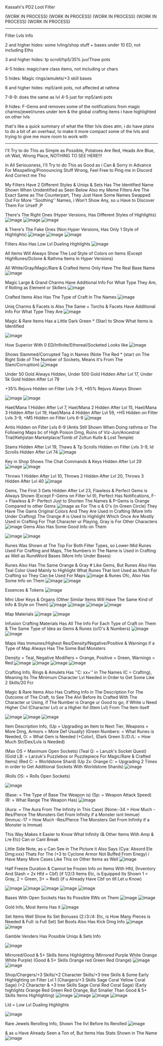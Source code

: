 Kassahi's PD2 Loot Filter

(WORK IN PROCESS)
(WORK IN PROCESS)
(WORK IN PROCESS)
(WORK IN PROCESS)
(WORK IN PROCESS)


-------------------------------------------------------------------------------------------------------------------------------------------------------------------------------------------------
Filter Lvls Info

2 and higher hides: some lvling/shop stuff + bases under 10 ED, not including Eths

3 and higher hides: tp scroll/hp5/35% juv/Thaw pots

4-5 hides: magic/rare class items, not including ur chars

5 hides: Magic rings/amulets/+3 skill bases

6 and higher hides: mp5/anti pots, not affected at rathma

7-8-9: does the same as lvl 4-5 just for mp5/anti pots

9 hides: F-Gems and removes some of the notifications from magic charms/jewel/runes under lem & the global crafting items i have highlighted on other lvls

that's like a quick summary of what the filter lvls does atm, i do have plans to do a bit of an overhaul, to make it more compact some of the lvls and trying to give me more room to work with

-------------------------------------------------------------------------------------------------------------------------------------------------------------------------------------------------



I'll Try to do This as Simple as Possible, Potatoes Are Red, Heads Are Blue, oh Wait, Wrong Place, NOTHING TO SEE HERE!!!

in All Seriousness, I'll Try to do This as Good as i Can & Sorry in Advance For Misspelling/Pronouncing Stuff Wrong, Feel Free to Ping me in Discord And Correct me Tho

My Filters Have 2 Different Styles & Uniqs & Sets Has The Identified Name Shown When Unidentified as Seen Below
Also my Meme Filters Are The Exact Same as The Counterpart, They Just Have Some Names Swapped Out For More ''Soothing'' Names, i Won't Show Any, so u Have to Discover Them For Urself ;P

There's The Right Ones (Hyper Versions, Has Different Styles of Highlights)
![image](https://github.com/KassahiPD2/Kassahi/assets/87786927/577946a9-db53-4bad-b051-78b94190f708)
![image](https://github.com/KassahiPD2/Kassahi/assets/87786927/699c282e-15ed-4765-bc10-e5085eb55889)
![image](https://github.com/KassahiPD2/Kassahi/assets/87786927/665c508c-931f-483d-9642-9d1c604d4137)

& There's The Fake Ones (Non Hyper Versions, Has Only 1 Style of Highlights)
![image](https://github.com/KassahiPD2/Kassahi/assets/87786927/009503c8-1356-41fc-a5f6-58f6c6018565)
![image](https://github.com/KassahiPD2/Kassahi/assets/87786927/e65da0eb-798d-492e-889f-0119d520745a)
![image](https://github.com/KassahiPD2/Kassahi/assets/87786927/101af282-9468-4d06-b001-764b5024d017)

Filters Also Has Low Lvl Dueling Highlights
![image](https://github.com/KassahiPD2/Kassahi/assets/87786927/7283a570-0134-4263-bcb4-766e52df9d35)

All Items Will Always Show The Lod Style of Colors on Items (Except HighRunes/Dclone & Rathma Items in Hyper Versions)

All White/Gray/Magic/Rare & Crafted Items Only Have The Real Base Name
![image](https://github.com/KassahiPD2/Kassahi/assets/87786927/286847ad-066c-4148-a234-c1628760fa4d)

Magic Large & Grand Charms Have Additional Info For What Type They Are, if Rolling as Element or Skillers
![image](https://github.com/KassahiPD2/Kassahi/assets/87786927/0857f7ec-af37-4b04-9e7a-fca35ac0fb98)

Crafted Items Also Has The Type of Craft in The Names
![image](https://github.com/KassahiPD2/Kassahi/assets/87786927/02353976-9e0b-497a-a584-eaf842e6f2b6)

Uniq Charms & Facets is Also The Same + Torchs & Facets Have Additional Info For What Type They Are
![image](https://github.com/KassahiPD2/Kassahi/assets/87786927/332298ce-1003-4e5d-9b5a-1a10febef4fd)

Magic & Rare Items Has a Little Dark Green * (Star) to Show What Items is Identified

![image](https://github.com/KassahiPD2/Kassahi/assets/87786927/6db65f15-4c48-4a4a-a835-c429f299aa3f)

How Superior With 0 ED/Infinite/Ethereal/Socketed Looks like
![image](https://github.com/KassahiPD2/Kassahi/assets/87786927/6ff81fc9-58ae-491b-9bf3-e4d01e892ce7)

Shows Slammed/Corrupted Tag in Names (Note The Red * (star) on The Right Side of The Number of Sockets, Means it's From The Slam/Corruption)
![image](https://github.com/KassahiPD2/Kassahi/assets/87786927/80462760-5a7d-43c1-a1bd-1060a2266591)

Under 50 Gold Always Hidden, Under 500 Gold Hidden After Lvl 17, Under 5k Gold hidden After Lvl 79

+35% Rejuvs Hidden on Filter Lvls 3-9, +65% Rejuvs Alawys Shown

![image](https://github.com/KassahiPD2/Kassahi/assets/87786927/b39ee7bf-9af6-41d8-90d8-a5644e1d74fd)
![image](https://github.com/KassahiPD2/Kassahi/assets/87786927/ad62a5ab-22d0-4ea4-a924-35340d588bb0)

Hael/Mana 1 Hidden After Lvl 7, Hael/Mana 2 Hidden After Lvl 15, Hael/Mana 3 Hidden After Lvl 19, 
Hael/Mana 4 Hidden After Lvl 59, +H5 Hidden on Filter Lvls 3-9, +M5 Hidden on Filter Lvls 6-9
![image](https://github.com/KassahiPD2/Kassahi/assets/87786927/f6b77fe6-4e0b-46c1-a52e-57943ca83675)

Antis Hidden on Filter Lvls 6-9 (Antis Still Shown When Doing rathma or The Following Maps bc of High Poison Dmg, Ruins of Viz-Jun/Ancestral Trial/Kehjistan Marketplace/Tomb of Zoltun Kulle & Lost Temple)

Stams Hidden After Lvl 19, Thaws & Tp Scrolls Hidden on Filter Lvls 3-9, Id Scrolls Hidden After Lvl 74
![image](https://github.com/KassahiPD2/Kassahi/assets/87786927/f3472392-3a96-4aaf-92cc-05612823b303)

Key in Shop Shows The Chat Commands & Keys Hidden After Lvl 29
![image](https://github.com/KassahiPD2/Kassahi/assets/87786927/7bcf704f-396f-46d3-ab78-5b3a54b3af9f)
![image](https://github.com/KassahiPD2/Kassahi/assets/87786927/c6cfed7e-d0bb-4ac2-be90-299d5302e0f8)

Throws 1 Hidden After Lvl 10, Throws 2 Hidden After Lvl 20, Throws 3 Hidden After Lvl 40
![image](https://github.com/KassahiPD2/Kassahi/assets/87786927/88c81bff-c1d5-439d-833c-705f715e1302)

Gems, The First 3 Gets Hidden After Lvl 23, Flawless & Perfect Gems is Always Shown (Except F-Gems on Filter lvl 9), Perfect Has Notifications, F- = Flawless & P- Perfect Just to Shorten The Names & P-Gems is Orange Compared to other Gems
![image](https://github.com/KassahiPD2/Kassahi/assets/87786927/56f43d6a-b647-41a0-9c85-1ed2e6fbfedf)
as For The o & O's (in Green Circle) They Have The Gams Original Colors And They Are Used in Crafting (More Info Under Crafting) The Orange # is Used to Highlight Which Once Are Mostly Used in Crafting For That Character ur Playing, Gray is For Other Characters
![image](https://github.com/KassahiPD2/Kassahi/assets/87786927/a848e916-63d5-4bca-9995-5cc0f052f9ac)
Gems Also Has Some Good Info on Them

![image](https://github.com/KassahiPD2/Kassahi/assets/87786927/cd80ccb6-793e-4639-acf9-d22de3a7b6f8)
![image](https://github.com/KassahiPD2/Kassahi/assets/87786927/70446976-7447-419d-b70e-43ccf421421b)

Runes Was Shown at The Top For Both Filter Types, so Lower-Mid Runes Used For Crafting and Maps, The Numbers in The Name is Used in Crafting as Well as RuneWord Bases (More Info Under Bases)

Runes Also Has The Same Orange & Gray # Like Gems, But Runes Also Has Teal Color Used Mainly to Highlight What Runes That Isnt Used as Much For Crafting so They Can be Used For Maps
![image](https://github.com/KassahiPD2/Kassahi/assets/87786927/051999b5-b5d9-4936-92b1-b6fb1ebba2e2)
& Runes Ofc, Also Has Some Info on Them
![image](https://github.com/KassahiPD2/Kassahi/assets/87786927/45ca76af-c03e-47f4-9779-5340f8d25af0)
![image](https://github.com/KassahiPD2/Kassahi/assets/87786927/98282026-8478-421e-b43c-5122eb5b9a6a)

Essences & Tokens
![image](https://github.com/KassahiPD2/Kassahi/assets/87786927/2cc35e76-e53e-44b5-bb54-05c432d2b35e)

Mini Uber Keys & Organs (Other Similar Items Will Have The Same Kind of Info & Style on Them)
![image](https://github.com/KassahiPD2/Kassahi/assets/87786927/650754ef-b628-439a-a9de-69a341a85f08)
![image](https://github.com/KassahiPD2/Kassahi/assets/87786927/8a36a1ca-6c7a-40a9-b50d-f99e9050c6d1)
![image](https://github.com/KassahiPD2/Kassahi/assets/87786927/9780d717-b501-411c-a5e9-1892d564d97b)
![image](https://github.com/KassahiPD2/Kassahi/assets/87786927/3c7c43b2-725c-48d9-b302-dab22a55c2ca)

Map Materials
![image](https://github.com/KassahiPD2/Kassahi/assets/87786927/04b42cc7-9b24-4992-8eac-bba0765f7279)
![image](https://github.com/KassahiPD2/Kassahi/assets/87786927/7a082eeb-e766-4e23-aa13-d994b1247da1)

Infusion Crafting Materials Has All The Info For Each Type of Craft on Them & The Same Type of Idea as Gems & Runes (o/O's & Numbers)
![image](https://github.com/KassahiPD2/Kassahi/assets/87786927/3753fdcc-4b71-4c53-b20e-ee80479c60fb)
![image](https://github.com/KassahiPD2/Kassahi/assets/87786927/474da0d1-4f21-4e51-b2f4-2c15b0b8523d)

Maps Has Immunes/Highest Res/Density/Negative/Positive & Warnings if a Type of Map Always Has The Some Bad Monsters

Density = Teal, Negative Modifiers = Orange, Positive = Green, Warnings = Red
![image](https://github.com/KassahiPD2/Kassahi/assets/87786927/e71c92a3-20ed-4f1c-9c84-74b9e7179c34)
![image](https://github.com/KassahiPD2/Kassahi/assets/87786927/06168677-acdd-491a-8273-2edd2ec68d41)
![image](https://github.com/KassahiPD2/Kassahi/assets/87786927/aae46f15-1af7-4b14-a280-fb810e68cf58)
![image](https://github.com/KassahiPD2/Kassahi/assets/87786927/6e64ddc3-694e-4a25-ab3a-83dacb98836f)

Crafting Info, Rings & Amulets Has ''C: xx+'' in The Names (C = Crafting), Meaning Its The Minimum Character Lvl Needed in Order to Get Some Like 2 Skills/20 Fcr

Magic & Rare Items Also Has Crafting Info in The Description For The Outcome of The Craft, to See The Alvl Before Its Crafted With The Character ur Using, if The Number is Orange ur Good to go, if White u Need Higher Clvl (Character Lvl) or a Higher Ilvl (Item Lvl) From The Item itself

![image](https://github.com/KassahiPD2/Kassahi/assets/87786927/e6e6bdf6-db27-4ab6-ab87-fdab59c4407d)
![image](https://github.com/KassahiPD2/Kassahi/assets/87786927/bff31d0a-325c-4754-b344-6d677c9e6eb4)
![image](https://github.com/KassahiPD2/Kassahi/assets/87786927/4c92f64e-821f-4e9d-935d-e678380ca4fd)

Item Description Info, (Up = Upgrading an Item to Next Tier, Weapons = More Dmg, Armors = More Def Usually) (Green Numbers: = What Runes is Needed, O: = What Gem is Needed (+Color), (Dark Green S:/D:/L: = How Much Str/Dex/Lvls is Needed)

(Max OS = Maximum Open Sockets) (Teal Q: = Laruzk's Socket Quest) (Gold LB: = Larzuk's Puzzlebox or Puzzlepiece For Magic/Rare & Crafted Items) (Red C: = Worldstone Shard) (Up 2x: Orange C: = Upgrading 2 Times in order to Get Additional Sockets With Worldstone Shards)
![image](https://github.com/KassahiPD2/Kassahi/assets/87786927/cad87ccb-8d13-40ff-bb66-edc2d4b3872b)

(Rolls OS: = Rolls Open Sockets)

![image](https://github.com/KassahiPD2/Kassahi/assets/87786927/66df5e8e-485f-412d-8a7b-c2a01e440a53)

(Base: = The Type of Base The Weapon is) (Sp: = Weapon Attack Speed) (R: = What Range The Weapon Has)
![image](https://github.com/KassahiPD2/Kassahi/assets/87786927/ca4f153c-fff2-480f-b836-d8de3b4e79cb)

(Aura: = The Aura From The Infinity in This Case) (None:-34 = How Much -Res/Pierce The Monsters Get From Infinity if a Monster isnt Immue) (Immus:-17 = How Much -Res/Pierce The Monsters Get From Infinity if a Monster is Immue)

This Way Makes it Easier to Know What Infinity (& Other Items With Amp & Lre Etc) Can or Cant Break

Little Side Note, as u Can See in The Picture it Also Says (Cya: Absord Ele Dmg:xxx)
Thats For The (+3 to Cyclone Armor Not Buffed From Enegy) i Have Many More Cases Like This on Other Items as Well
![image](https://github.com/KassahiPD2/Kassahi/assets/87786927/19ba8013-0964-4e36-9bd0-8f1c0319be57)

Half Freeze Duration & Cannot be Frozen Info on Items With Hfd, (Inventory And Stash = 2x Hfd = Cbf) (if 1/2/3 Items Etc, is Equipped Its Shown 1 = Gray, 2 = Green, 3+ = Red) (if u Already Have Cbf on itll Let u Know)

![image](https://github.com/KassahiPD2/Kassahi/assets/87786927/7b135409-9f34-4ba3-bd13-5a5eb3e15be7)
![image](https://github.com/KassahiPD2/Kassahi/assets/87786927/d46cef96-7984-4e34-bcf1-74490314b581)
![image](https://github.com/KassahiPD2/Kassahi/assets/87786927/73bf7f6a-4157-43bd-b3f9-bd4c5fe324d2)
![image](https://github.com/KassahiPD2/Kassahi/assets/87786927/33d5fa27-d19a-4ba0-af38-40e91fc74966)
![image](https://github.com/KassahiPD2/Kassahi/assets/87786927/032fd23b-23e1-408f-9eb7-7b786d9de691)

Bases With Open Sockets Has Its Possible RWs on Them
![image](https://github.com/KassahiPD2/Kassahi/assets/87786927/f52901c3-5952-49fb-a6b0-ae3e08f96509)
![image](https://github.com/KassahiPD2/Kassahi/assets/87786927/e0e01ef2-5b18-4bc5-a806-8ca20144de54)

Gold Info, Most Items Has it
![image](https://github.com/KassahiPD2/Kassahi/assets/87786927/4ab06a1c-8dd2-4a30-a31a-f8ed7e877520)

Set Items Well Show Its Set Bonuses (2:/3:/4: Etc, is How Many Pieces is Needed & Full: is Full Set) Set Boots Also Has Kick Dmg Info
![image](https://github.com/KassahiPD2/Kassahi/assets/87786927/8322e77b-5d6f-4762-a011-5acbed0182ca)
![image](https://github.com/KassahiPD2/Kassahi/assets/87786927/7c773401-e8ef-4060-897b-50490c75349e)

Gamble Venders Has Possible Uniqs & Sets Info

![image](https://github.com/KassahiPD2/Kassahi/assets/87786927/aa2ceef7-6e0d-40da-9b68-a2c5e03a6a9e)

Mirrored/Good & 5+ Skills Items Highlighting (Mirrored Purple White Orange White Purple) (Good & 5+ Skills Orange red Green Red Orange)
![image](https://github.com/KassahiPD2/Kassahi/assets/87786927/f996d68b-1e7a-4d0c-9316-e37871cb982b)
![image](https://github.com/KassahiPD2/Kassahi/assets/87786927/079f0284-fb95-4f55-a769-2e151bf9a4c6)

Shop/Chargers/+3 Skills/+2 Character Skills/+3 tree Skills & Some Early Highlighting on Filter Lvl 1 (Chargers/+3 Skills Sage Coral Yellow Coral Sage) (+2 Character & +3 tree Skills Sage Coral Red Coral Sage) (Early highlights Orange Red Green Red Orange, But Smaller Than Good & 5+ Skills Items Highlighting)
![image](https://github.com/KassahiPD2/Kassahi/assets/87786927/957abc45-c459-45e9-b10f-a820a72251ec)
![image](https://github.com/KassahiPD2/Kassahi/assets/87786927/88b3d46e-edcd-4819-b45f-ab46202ca30d)
![image](https://github.com/KassahiPD2/Kassahi/assets/87786927/a0ac6564-6fe5-4104-b5f7-961ac1b7ba9b)
![image](https://github.com/KassahiPD2/Kassahi/assets/87786927/cb5621a7-c92d-4e61-9217-d2053edc639c)

Lld = Low Lvl Dualing Highlights

![image](https://github.com/KassahiPD2/Kassahi/assets/87786927/3ee3c050-0be6-4b94-8b15-7f7f10837ebe)

Rare Jewels Rerolling Info, Shown The Ilvl Before Its Rerolled
![image](https://github.com/KassahiPD2/Kassahi/assets/87786927/006794dc-7333-429c-a6ad-d4026e65ea0f)

& as u Have Already Seen a Ton of, But Items Has Stats Shown in The Name
![image](https://github.com/KassahiPD2/Kassahi/assets/87786927/62f634f7-5f63-4978-9900-817d848beebb)























